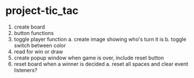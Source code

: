 # project-tic_tac

1. create board
2. button functions
3. toggle player function
    a. create image showing who's turn it is
    b. toggle switch between color
4. read for win or draw
5. create popup window when game is over, include reset button
6. reset board when a winner is decided
    a. reset all spaces and clear event listeners?